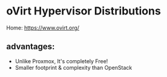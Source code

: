 # oVirt Hypervisor Distributions
Home: https://www.ovirt.org/

## advantages:
- Unlike Proxmox, It's completely Free!
- Smaller footprint & complexity than OpenStack
